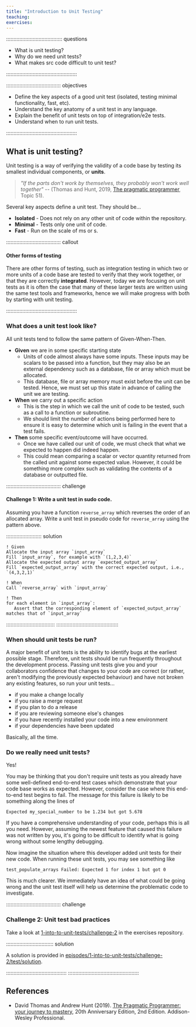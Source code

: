 ```yaml
---
title: "Introduction to Unit Testing"
teaching: 
exercises: 
---
```


:::::::::::::::::::::::::::::::::::::: questions 

- What is unit testing?
- Why do we need unit tests?
- What makes src code difficult to unit test?

::::::::::::::::::::::::::::::::::::::::::::::::

::::::::::::::::::::::::::::::::::::: objectives

- Define the key aspects of a good unit test (isolated, testing minimal functionality, fast, etc).
- Understand the key anatomy of a unit test in any language.
- Explain the benefit of unit tests on top of integration/e2e tests.
- Understand when to run unit tests.

::::::::::::::::::::::::::::::::::::::::::::::::

## What is unit testing?

Unit testing is a way of verifying the validity of a code base by testing its smallest individual components, or **units**.

>*"If the parts don't work by themselves, they probably won't work well together"*
> --  (Thomas and Hunt, 2019, [The pragmatic programmer](https://search.worldcat.org/search?q=bn:9780135957059), Topic 51).

Several key aspects define a unit test. They should be...

- **Isolated** - Does not rely on any other unit of code within the repository.
- **Minimal** - Tests only one unit of code.
- **Fast** - Run on the scale of ms or s. 

::::::::::::::::::::::::::::::::::::: callout

#### Other forms of testing

There are other forms of testing, such as integration testing in which two or more units of a code base are tested to verify that they work together, or that they are correctly **integrated**.
However, today we are focusing on unit tests as it is often the case that many of these larger tests are written using the same test tools and frameworks, hence we will make progress with both by starting with unit testing.

::::::::::::::::::::::::::::::::::::::::::::::::

### What does a unit test look like?

All unit tests tend to follow the same pattern of Given-When-Then.

- **Given** we are in some specific starting state
    - Units of code almost always have some inputs. These inputs may be scalars to be passed into a function, but they may also be an external dependency such as a database, file or array which must be allocated.
    - This database, file or array memory must exist before the unit can be tested. Hence, we must set up this state in advance of calling the unit we are testing.
- **When** we carry out a specific action
    - This is the step in which we call the unit of code to be tested, such as a call to a function or subroutine.
    - We should limit the number of actions being performed here to ensure it is easy to determine which unit is failing in the event that a test fails.
- **Then** some specific event/outcome will have occurred.
    - Once we have called our unit of code, we must check that what we expected to happen did indeed happen.
    - This could mean comparing a scalar or vector quantity returned from the called unit against some expected value. However, it could be something more complex such as validating the contents of a database or outputted file.

::::::::::::::::::::::::::::::::::::: challenge 

#### Challenge 1: Write a unit test in sudo code.

Assuming you have a function `reverse_array` which reverses the order of an allocated array. Write a unit test in pseudo code for `reverse_array` using the pattern above.

:::::::::::::::::::::::: solution 
 
 ```
! Given
Allocate the input array `input_array`
Fill `input_array`, for example with `(1,2,3,4)`
Allocate the expected output array `expected_output_array`
Fill `expected_output_array` with the correct expected output, i.e., `(4,3,2,1)`

! When
Call `reverse_array` with `input_array`

! Then
for each element in `input_array`:
    Assert that the corresponding element of `expected_output_array` matches that of `input_array`
```

:::::::::::::::::::::::::::::::::
::::::::::::::::::::::::::::::::::::::::::

### When should unit tests be run?

A major benefit of unit tests is the ability to identify bugs at the earliest possible stage. Therefore, unit tests should be run frequently throughout the development process. Passing unit tests give you and your collaborators confidence that changes to your code are correct (or rather, aren't modifying the previously expected behaviour) and have not broken any existing features, so run your unit tests...

- if you make a change locally
- if you raise a merge request
- if you plan to do a release
- if you are reviewing someone else's changes
- if you have recently installed your code into a new environment
- if your dependencies have been updated

Basically, all the time.

### Do we really need unit tests?

Yes! 

You may be thinking that you don't require unit tests as you already have some well-defined end-to-end test cases which demonstrate that your code base works as expected. However, consider the case where this end-to-end test begins to fail. The message for this failure is likely to be something along the lines of

```
Expected my_special_number to be 1.234 but got 5.678
```

If you have a comprehensive understanding of your code, perhaps this is all you need. However, assuming the newest feature that caused this failure was not written by you, it's going to be difficult to identify what is going wrong without some lengthy debugging. 

Now imagine the situation where this developer added unit tests for their new code. When running these unit tests, you may see something like

```
test_populate_arrays Failed: Expected 1 for index 1 but got 0
```

This is much clearer. We immediately have an idea of what could be going wrong and the unit test itself will help us determine the problematic code to investigate.

::::::::::::::::::::::::::::::::::::: challenge 

### Challenge 2: Unit test bad practices

Take a look at [1-into-to-unit-tests/challenge-2](https://github.com/UCL-ARC/fortran-unit-testing-exercises/tree/main/episodes/1-into-to-unit-tests/challenge-2) in the exercises repository.

:::::::::::::::::::::::::::::::: solution

A solution is provided in [episodes/1-into-to-unit-tests/challenge-2/test/solution](https://github.com/UCL-ARC/fortran-unit-testing-exercises/tree/main/episodes/1-into-to-unit-tests/challenge-2/test/solution).

:::::::::::::::::::::::::::::::::::::::::
::::::::::::::::::::::::::::::::::::::::::::::::

## References 

- David Thomas and Andrew Hunt (2019). [The Pragmatic Programmer: your journey to mastery](https://search.worldcat.org/search?q=bn:9780135957059), 20th Anniversary Edition, 2nd Edition. Addison-Wesley Professional.
